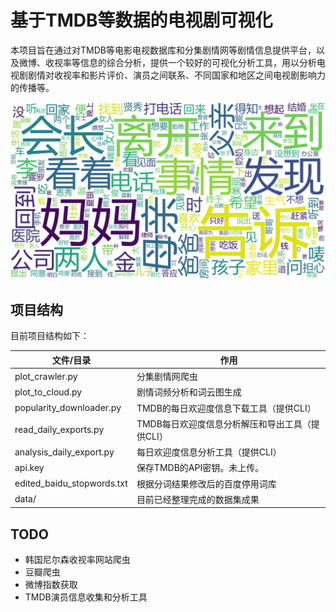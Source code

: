 # 基于TMDB等数据的电视剧可视化

本项目旨在通过对TMDB等电影电视数据库和分集剧情网等剧情信息提供平台，以及微博、收视率等信息的综合分析，提供一个较好的可视化分析工具，用以分析电视剧剧情对收视率和影片评价、演员之间联系、不同国家和地区之间电视剧影响力的传播等。

![韩剧剧情高频词](data/wc.jpg)

## 项目结构

目前项目结构如下：

| 文件/目录                  | 作用                                            |
| -------------------------- | ----------------------------------------------- |
| plot_crawler.py            | 分集剧情网爬虫                                  |
| plot_to_cloud.py           | 剧情词频分析和词云图生成                        |
| popularity_downloader.py   | TMDB的每日欢迎度信息下载工具（提供CLI）         |
| read_daily_exports.py      | TMDB每日欢迎度信息分析解压和导出工具（提供CLI） |
| analysis_daily_export.py   | 每日欢迎度信息分析工具（提供CLI）               |
| api.key                    | 保存TMDB的API密钥。未上传。                     |
| edited_baidu_stopwords.txt | 根据分词结果修改后的百度停用词库                |
| data/                      | 目前已经整理完成的数据集成果                    |

## TODO

- 韩国尼尔森收视率网站爬虫
- 豆瓣爬虫
- 微博指数获取
- TMDB演员信息收集和分析工具
